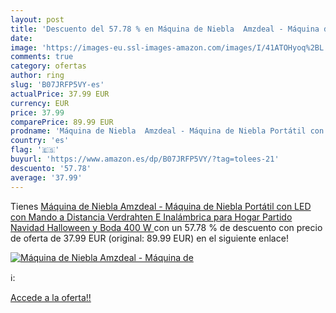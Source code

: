 ```yaml
---
layout: post
title: 'Descuento del 57.78 % en Máquina de Niebla  Amzdeal - Máquina de '
date: 
image: 'https://images-eu.ssl-images-amazon.com/images/I/41ATOHyoq%2BL._SL200_.jpg'
comments: true
category: ofertas
author: ring
slug: 'B07JRFP5VY-es'
actualPrice: 37.99 EUR
currency: EUR
price: 37.99
comparePrice: 89.99 EUR
prodname: 'Máquina de Niebla  Amzdeal - Máquina de Niebla Portátil con LED  con Mando a Distancia Verdrahten E Inalámbrica para Hogar  Partido  Navidad  Halloween  y Boda  400 W '
country: 'es'
flag: '🇪🇸'
buyurl: 'https://www.amazon.es/dp/B07JRFP5VY/?tag=tolees-21'
descuento: '57.78'
average: '37.99'
---
```


Tienes [Máquina de Niebla  Amzdeal - Máquina de Niebla Portátil con LED  con Mando a Distancia Verdrahten E Inalámbrica para Hogar  Partido  Navidad  Halloween  y Boda  400 W ](https://www.amazon.es/dp/B07JRFP5VY/?tag=tolees-21) con un 57.78 % de descuento con precio de oferta de 37.99 EUR (original: 89.99 EUR) en el siguiente enlace!

[![Máquina de Niebla  Amzdeal - Máquina de ](https://images-eu.ssl-images-amazon.com/images/I/41ATOHyoq%2BL._SL200_.jpg)](https://www.amazon.es/dp/B07JRFP5VY/?tag=tolees-21)

ℹ️:


[Accede a la oferta!!](https://www.amazon.es/dp/B07JRFP5VY/?tag=tolees-21)
